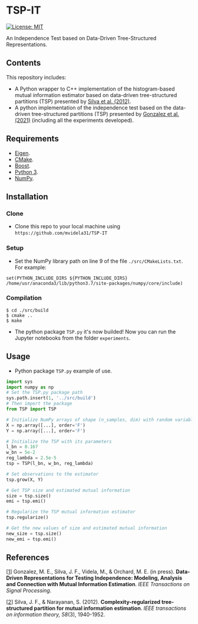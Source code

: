 # TSP-IT
[![License: MIT](https://img.shields.io/badge/License-MIT-yellow.svg)](https://opensource.org/licenses/MIT)

An Independence Test based on Data-Driven Tree-Structured Representations.

## Contents
This repository includes:
- A Python wrapper to C++ implementation of the histogram-based mutual information estimator based on data-driven tree-structured partitions (TSP) presented by [Silva et al. (2012)](https://arxiv.org/pdf/2110.14122.pdf).
- A python implementation of the independence test based on the data-driven tree-structured partitions (TSP) presented by [Gonzalez et al. (2021)](https://arxiv.org/pdf/2110.14122.pdf) (including all the experiments developed).

## Requirements
* [Eigen](http://eigen.tuxfamily.org/index.php?title=Main_Page).
* [CMake](https://cmake.org/).
* [Boost](https://www.boost.org/).
* [Python 3](https://www.python.org/).
* [NumPy](https://numpy.org/).

## Installation
### Clone
- Clone this repo to your local machine using `https://github.com/mvidela31/TSP-IT`
### Setup
- Set the NumPy library path on line 9 of the file `./src/CMakeLists.txt`. For example:
```CMakeLists
set(PYTHON_INCLUDE_DIRS ${PYTHON_INCLUDE_DIRS} /home/usr/anaconda3/lib/python3.7/site-packages/numpy/core/include)
```
### Compilation
```Shell
$ cd ./src/build
$ cmake ..
$ make
```
- The python package `TSP.py` it's now builded! Now you can run the Jupyter notebooks from the folder `experiments`.

## Usage
- Python package `TSP.py` example of use.
```Python
import sys
import numpy as np
# Set the TSP.py package path
sys.path.insert(1, '../src/build')
# Then import the package
from TSP import TSP

# Initialize NumPy arrays of shape (n_samples, dim) with random variables samples in Fortran-contiguous memory order.
X = np.array([...], order='F')
Y = np.array([...], order='F')

# Initialize the TSP with its parameters
l_bn = 0.167
w_bn = 5e-2
reg_lambda = 2.5e-5
tsp = TSP(l_bn, w_bn, reg_lambda)

# Set observations to the estimator
tsp.grow(X, Y)

# Get TSP size and estimated mutual information
size = tsp.size()
emi = tsp.emi()

# Regularize the TSP mutual information estimator
tsp.regularize()

# Get the new values of size and estimated mutual information
new_size = tsp.size()
new_emi = tsp.emi()
```

## References
[[1](https://arxiv.org/pdf/2110.14122.pdf)]  Gonzalez, M. E., Silva, J. F., Videla, M., & Orchard, M. E. (in press). **Data-Driven Representations for Testing Independence: Modeling, Analysis and Connection with Mutual Information Estimation**. *IEEE Transactions on Signal Processing*.

[[2](https://sail.usc.edu/publications/files/silva_tit_2012.pdf)] Silva, J. F., & Narayanan, S. (2012). **Complexity-regularized tree-structured partition for mutual information estimation**. *IEEE transactions on information theory, 58*(3), 1940-1952.
